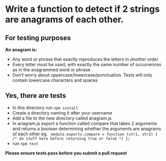 # Write a function to detect if 2 strings are anagrams of each other.

## For testing purposes

**An anagram is:**

- Any word or phrase that exactly reproduces the letters in *another order*
- Every letter must be used, with exactly the same number of occurrences as in the anagrammed word or phrase
- Don't worry about uppercase/lowercase/punctuation. Tests will only contain lowercase characters and spaces

## Yes, there are tests

- In this directory run ```npm install```
- Create a directory naming it after your username
- Add a file to the new directory called anagram.js
- In anagram.js export a function called compare that takes 2 arguments and returns a boolean determining whether the arguments are anagrams of each other eg. ``` module.exports.compare = function (str1, str2) { /* do stuff here before returning true or false */ };```
- run ```npm test```

**Please ensure tests pass before you submit a pull request**
